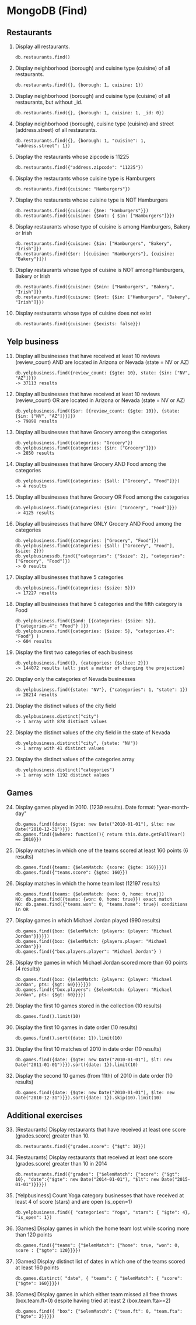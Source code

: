 # MongoDB (Find)
## Restaurants
1. Display all restaurants.
    ```
    db.restaurants.find()
    ```
2. Display neighborhood (borough) and cuisine type (cuisine) of all restaurants.
    ```
    db.restaurants.find({}, {borough: 1, cuisine: 1})
    ```
3. Display neighborhood (borough) and cuisine type (cuisine) of all restaurants, but without _id.
    ```
    db.restaurants.find({}, {borough: 1, cuisine: 1, _id: 0})
    ```
4. Display neighborhood (borough), cuisine type (cuisine) and street (address.street) of all restaurants.
    ```
    db.restaurants.find({}, {borough: 1, "cuisine": 1, "address.street": 1})
    ```
5. Display the restaurants whose zipcode is 11225
    ```
    db.restaurants.find({"address.zipcode": "11225"})
    ```
6. Display the restaurants whose cuisine type is Hamburgers
    ```
    db.restaurants.find({cuisine: "Hamburgers"})
    ```
7. Display the restaurants whose cuisine type is NOT Hamburgers
    ```
    db.restaurants.find({cuisine: {$ne: "Hamburgers"}})
    db.restaurants.find({cuisine: {$not: { $in: ["Hamburgers"]}})
    ```
8. Display restaurants whose type of cuisine is among Hamburgers, Bakery or Irish
    ```
    db.restaurants.find({cuisine: {$in: ["Hamburgers", "Bakery", "Irish"]})
    db.restaurants.find({$or: [{cuisine: "Hamburgers"}, {cuisine: "Bakery"}]})
    ```
9. Display restaurants whose type of cuisine is NOT among Hamburgers, Bakery or Irish
    ```
    db.restaurants.find({cuisine: {$nin: ["Hamburgers", "Bakery", "Irish"]}}
    db.restaurants.find({cuisine: {$not: {$in: ["Hamburgers", "Bakery", "Irish"]}})
    ```
10. Display restaurants whose type of cuisine does not exist
    ```
    db.restaurants.find({cuisine: {$exists: false}})
    ```
## Yelp business
11. Display all businesses that have received at least 10 reviews (review_count) AND are located in Arizona or Nevada (state = NV or AZ)
    ```
    db.yelpbusiness.find({review_count: {$gte: 10}, state: {$in: ["NV", "AZ"]}})
    -> 37113 results
    ```
12. Display all businesses that have received at least 10 reviews (review_count) OR are located in Arizona or Nevada (state = NV or AZ)
    ```
    db.yelpbusiness.find({$or: [{review_count: {$gte: 10}}, {state: {$in: ["NV", "AZ"]}}]})
    -> 79898 results
    ```
13. Display all businesses that have Grocery among the categories
    ```
    db.yelpbusiness.find({categories: "Grocery"})
    db.yelpbusiness.find({categories: {$in: ["Grocery"]}})
    -> 2850 results
    ```
14. Display all businesses that have Grocery AND Food among the categories
    ```
    db.yelpbusiness.find({categories: {$all: ["Grocery", "Food"]}})
    -> 4 results
    ```
15. Display all businesses that have Grocery OR Food among the categories
    ```
    db.yelpbusiness.find({categories: {$in: ["Grocery", "Food"]}})
    -> 4125 results
    ```
16. Display all businesses that have ONLY Grocery AND Food among the categories
    ```
    db.yelpbusiness.find({categories: ["Grocery", "Food"]})
    db.yelpbusiness.find({categories: {$all: ["Grocery", "Food"], $size: 2}})
    db.yelpbusinessdb.find({"categories": {"$size": 2}, "categories": ["Grocery", "Food"]})
    -> 0 results
    ```
17. Display all businesses that have 5 categories
    ```
    db.yelpbusiness.find({categories: {$size: 5}})
    -> 17227 results
    ```
18. Display all businesses that have 5 categories and the fifth category is Food
    ```
    db.yelpbusiness.find({$and: [{categories: {$size: 5}}, {"categories.4": "Food"} ]})
    db.yelpbusiness.find({categories: {$size: 5}, "categories.4": "Food"} )
    -> 604 results
    ```
19. Display the first two categories of each business
    ```
    db.yelpbusiness.find({}, {categories: {$slice: 2}})
    -> 144072 results (all: just a matter of changing the projection)
    ```
20. Display only the categories of Nevada businesses
    ```
    db.yelpbusiness.find({state: "NV"}, {"categories": 1, "state": 1})
    -> 28214 results
    ```
21. Display the distinct values of the city field
    ```
    db.yelpbusiness.distinct("city")
    -> 1 array with 878 distinct values
    ```
22. Display the distinct values of the city field in the state of Nevada
    ```
    db.yelpbusiness.distinct("city", {state: "NV"})
    -> 1 array with 41 distinct values
    ```
23. Display the distinct values of the categories array
    ```
    db.yelpbusiness.distinct("categories")
    -> 1 array with 1192 distinct values
    ```
## Games
24. Display games played in 2010. (1239 results). Date format: "year-month-day"
    ```
    db.games.find({date: {$gte: new Date("2010-01-01"), $lte: new Date("2010-12-31")}})
    db.games.find({$where: function(){ return this.date.getFullYear() == 2010}})
    ```
25. Display matches in which one of the teams scored at least 160 points (6 results)
    ```
    db.games.find({teams: {$elemMatch: {score: {$gte: 160}}}})
    db.games.find({"teams.score": {$gte: 160}})
    ```
26. Display matches in which the home team lost (12197 results)
    ```
    db.games.find({teams: {$elemMatch: {won: 0, home: true}})
    NO: db.games.find({teams: {won: 0, home: true}}) exact match
    NO: db.games.find({"teams.won": 0, "teams.home": true}) conditions in OR
    ```
27. Display games in which Michael Jordan played (990 results)
    ```
    db.games.find({box: {$elemMatch: {players: {player: "Michael Jordan"}}}}})
    db.games.find({box: {$elemMatch: {players.player: "Michael Jordan"}})
    db.games.find({"box.players.player": "Michael Jordan"} )
    ```
28. Display the games in which Michael Jordan scored more than 60 points (4 results)
    ```
    db.games.find({box: {$elemMatch: {players: {player: "Michael Jordan", pts: {$gt: 60}}}}}})
    db.games.find({"box.players": {$elemMatch: {player: "Michael Jordan", pts: {$gt: 60}}}})
    ```
29. Display the first 10 games stored in the collection (10 results)
    ```
    db.games.find().limit(10)
    ```
30. Display the first 10 games in date order (10 results)
    ```
    db.games.find().sort({date: 1}).limit(10)
    ```
31. Display the first 10 matches of 2010 in date order (10 results)
    ```
    db.games.find({date: {$gte: new Date("2010-01-01"), $lt: new Date("2011-01-01")}}).sort({date: 1}).limit(10)
    ```
32. Display the second 10 games (from 11th) of 2010 in date order (10 results)
    ```
    db.games.find({date: {$gte: new Date("2010-01-01"), $lte: new Date("2010-12-31")}}).sort({date: 1}).skip(10).limit(10)
    ```
## Additional exercises
33. [Restaurants] Display restaurants that have received at least one score (grades.score) greater than 10.
    ```
    db.restaurants.find({"grades.score": {"$gt": 10}})
    ```
34. [Restaurants] Display restaurants that received at least one score (grades.score) greater than 10 in 2014
    ```
    db.restaurants.find({"grades": {"$elemMatch": {"score": {"$gt": 10}, "date":{"$gte": new Date("2014-01-01"), "$lt": new Date("2015-01-01")}}}})
    ```
35. [Yelpbusiness] Count Yoga category businesses that have received at least 4 of score (stars) and are open (is_open=1)
    ```
    db.yelpbusiness.find({ "categories": "Yoga", "stars": { "$gte": 4}, "is_open": 1})
    ```
36. [Games] Display games in which the home team lost while scoring more than 120 points
    ```
    db.games.find({"teams": {"$elemMatch": {"home": true, "won": 0, score : {"$gte": 120}}}})
    ```
37. [Games] Display distinct list of dates in which one of the teams scored at least 160 points
    ```
    db.games.distinct( "date", { "teams": { "$elemMatch": { "score": {"$gte": 160}}}})
    ```
38. [Games] Display games in which either team missed all free throws (box.team.ft=0) despite having tried at least 2 (box.team.fta>=2)
    ```
    db.games.find({ "box": {"$elemMatch": {"team.ft": 0, "team.fta": {"$gte": 2}}}})
    ```